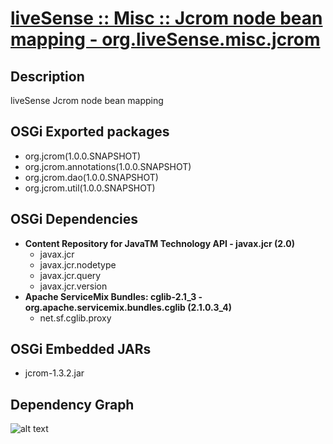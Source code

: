 # [liveSense :: Misc :: Jcrom node bean mapping - org.liveSense.misc.jcrom](http://github.com/liveSense/org.liveSense.misc.jcrom)

## Description
liveSense Jcrom node bean mapping

## OSGi Exported packages
* org.jcrom(1.0.0.SNAPSHOT)
* org.jcrom.annotations(1.0.0.SNAPSHOT)
* org.jcrom.dao(1.0.0.SNAPSHOT)
* org.jcrom.util(1.0.0.SNAPSHOT)

## OSGi Dependencies
* __Content Repository for JavaTM Technology API - javax.jcr (2.0)__
	* javax.jcr
	* javax.jcr.nodetype
	* javax.jcr.query
	* javax.jcr.version
* __Apache ServiceMix Bundles: cglib-2.1_3 - org.apache.servicemix.bundles.cglib (2.1.0.3_4)__
	* net.sf.cglib.proxy

## OSGi Embedded JARs
* jcrom-1.3.2.jar

## Dependency Graph
![alt text](http://raw.github.com.everydayimmirror.in/liveSense/org.liveSense.misc.jcrom/master/osgidependencies.svg "")